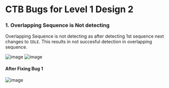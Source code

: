 # CTB Bugs for Level 1 Design 2

### 1. Overlapping Sequence is Not detecting
Overlapping Sequence is not detecting as after detecting 1st sequence next changes to `IDLE`. This results in not succesful detection in overlapping sequence.

![image](https://user-images.githubusercontent.com/92450677/181771627-32e1412f-1e37-4437-8acc-c471a998c9db.png)
![image](https://user-images.githubusercontent.com/92450677/181771796-cfb0c820-fb1a-4cca-b1a8-572e0a4ec61b.png)

#### After Fixing Bug 1

![image](https://user-images.githubusercontent.com/92450677/181775188-b50d679b-eddb-4459-a1ad-9c160be99e63.png)
